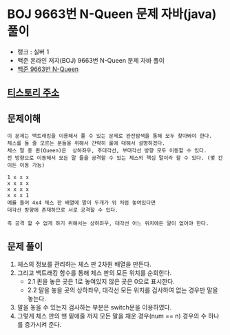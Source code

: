 # BOJ 9663번 N-Queen 문제 자바(java)  풀이
- 랭크 : 실버 1
- 백준 온라인 저지(BOJ) 9663번 N-Queen 문제 자바 풀이
- [백준 9663번 N-Queen](https://www.acmicpc.net/problem/9663)

## [티스토리 주소](https://hoho325.tistory.com/)

## 문제이해
```
이 문제는 백트래킹을 이용해서 풀 수 있는 문제로 완전탐색을 통해 모두 찾아봐야 한다.
체스를 둘 줄 모르는 분들을 위해서 간략히 룰에 대해서 설명하겠다.
체스 말 중 퀸(Queen)은  상하좌우, 주대각선, 부대각선 방향 모두 이동할 수 있다.
전 방향으로 이동해서 모든 말 들을 공격할 수 있는 체스의 핵심 말이라 할 수 있다. (몇 칸이든 이동 가능)

```

```
1 x x x
x x x x
x x x x
x x x 1
예를 들어 4x4 체스 판 배열에 말이 두개가 위 처럼 놓여있다면
대각선 방향에 존재하므로 서로 공격할 수 있다.

즉 공격 할 수 없게 하기 위해서는 상하좌우, 대각선 어느 위치에든 말이 없어야 한다.

```
## 문제 풀이
1. 체스의 정보를 관리하는 체스 판 2차원 배열을 만든다.
2. 그리고 백트래킹 함수를 통해 체스 판의 모든 위치를 순회힌다.
    * 2.1 퀸을 놓은 곳은 1로 놓여있지 않은 곳은 0으로 표시한다.
    * 2.2 말을 놓을 곳의 상하좌우, 대각선 모든 위치를 검사하여 없는 경우만 말을 놓는다.
3. 말을 놓을 수 있는지 검사하는 부분은 switch문을 이용하였다.
4. 그렇게 체스 판의 맨 밑에줄 까지 모든 말을 채운 경우(num == n) 경우의 수 하나를 증가시켜 준다.
